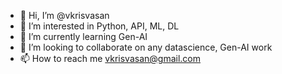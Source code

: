 - 👋 Hi, I’m @vkrisvasan
- 👀 I’m interested in Python, API, ML, DL
- 🌱 I’m currently learning Gen-AI
- 💞️ I’m looking to collaborate on any datascience, Gen-AI work
- 📫 How to reach me vkrisvasan@gmail.com

<!---
vkrisvasan/vkrisvasan is a ✨ special ✨ repository because its `README.md` (this file) appears on your GitHub profile.
You can click the Preview link to take a look at your changes.
--->
